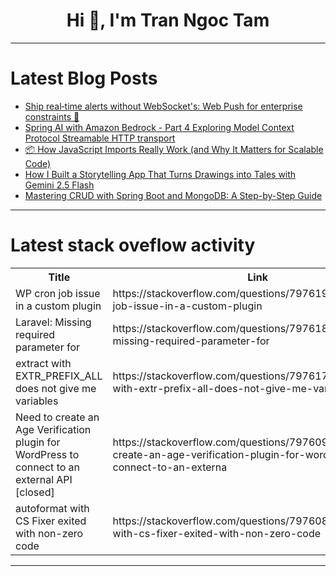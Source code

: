 <h1 align="center">Hi 👋, I'm Tran Ngoc Tam</h1>

---

# Latest Blog Posts 
<!-- BLOG-POST-LIST:START -->
- [Ship real‑time alerts without WebSocket&#39;s: Web Push for enterprise constraints 🔔](https://dev.to/ayushsrtv/ship-real-time-alerts-without-websockets-web-push-for-enterprise-constraints-nbe)
- [Spring AI with Amazon Bedrock - Part 4 Exploring Model Context Protocol Streamable HTTP transport](https://dev.to/aws-heroes/spring-ai-with-amazon-bedrock-part-4-exploring-model-context-protocol-streamable-http-transport-2o5h)
- [📦 How JavaScript Imports Really Work &lpar;and Why It Matters for Scalable Code&rpar;](https://dev.to/anik_sikder_313/how-javascript-imports-really-work-and-why-it-matters-for-scalable-code-3fpm)
- [How I Built a Storytelling App That Turns Drawings into Tales with Gemini 2.5 Flash](https://dev.to/chilupa/how-i-built-a-storytelling-app-that-turns-drawings-into-tales-with-gemini-25-flash-298e)
- [Mastering CRUD with Spring Boot and MongoDB: A Step-by-Step Guide](https://dev.to/altairlage/mastering-crud-with-spring-boot-and-mongodb-a-step-by-step-guide-36ee)
<!-- BLOG-POST-LIST:END -->

---

# Latest stack oveflow activity
<table>
  <tr><th>Title</th><th>Link</th></tr>
  <!-- STACKOVERFLOW:START --><tr><td>WP cron job issue in a custom plugin</td><td>https://stackoverflow.com/questions/79761974/wp-cron-job-issue-in-a-custom-plugin</td></tr><tr><td>Laravel: Missing required parameter for</td><td>https://stackoverflow.com/questions/79761891/laravel-missing-required-parameter-for</td></tr><tr><td>extract with EXTR_PREFIX_ALL does not give me variables</td><td>https://stackoverflow.com/questions/79761738/extract-with-extr-prefix-all-does-not-give-me-variables</td></tr><tr><td>Need to create an Age Verification plugin for WordPress to connect to an external API [closed]</td><td>https://stackoverflow.com/questions/79760993/need-to-create-an-age-verification-plugin-for-wordpress-to-connect-to-an-externa</td></tr><tr><td>autoformat with CS Fixer exited with non-zero code</td><td>https://stackoverflow.com/questions/79760864/autoformat-with-cs-fixer-exited-with-non-zero-code</td></tr><!-- STACKOVERFLOW:END -->
</table>

---


